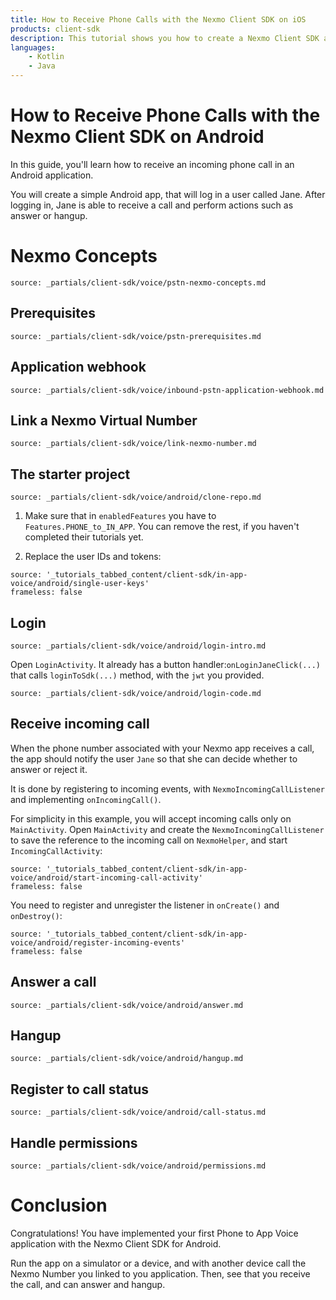 ```yaml
---
title: How to Receive Phone Calls with the Nexmo Client SDK on iOS
products: client-sdk
description: This tutorial shows you how to create a Nexmo Client SDK application that can receive phone calls on Android.
languages:
    - Kotlin
    - Java
---
```


# How to Receive Phone Calls with the Nexmo Client SDK on Android

In this guide, you'll learn how to receive an incoming phone call in an Android application.

You will create a simple Android app, that will  log in a user called Jane. After logging in, Jane is able to receive a call and perform actions such as answer or hangup.

# Nexmo Concepts

```partial
source: _partials/client-sdk/voice/pstn-nexmo-concepts.md
```

## Prerequisites

```partial
source: _partials/client-sdk/voice/pstn-prerequisites.md
```

## Application webhook

```partial
source: _partials/client-sdk/voice/inbound-pstn-application-webhook.md
```

## Link a Nexmo Virtual Number

```partial
source: _partials/client-sdk/voice/link-nexmo-number.md
```

## The starter project

```partial
source: _partials/client-sdk/voice/android/clone-repo.md
```

1. Make sure that in `enabledFeatures`
you have to `Features.PHONE_to_IN_APP`.
You can remove the rest, if you haven't completed their tutorials yet.

2. Replace the user IDs and tokens:

```tabbed_content
source: '_tutorials_tabbed_content/client-sdk/in-app-voice/android/single-user-keys'
frameless: false
```

## Login

```partial
source: _partials/client-sdk/voice/android/login-intro.md
```

Open `LoginActivity`. It already has a button handler:`onLoginJaneClick(...)` that calls `loginToSdk(...)` method, with the `jwt` you provided.

```partial
source: _partials/client-sdk/voice/android/login-code.md
```

## Receive incoming call

When the phone number associated with your Nexmo app receives a call, the app should notify the user `Jane` so that she can decide whether to answer or reject it.

It is done by registering to incoming events, with `NexmoIncomingCallListener` and implementing `onIncomingCall()`.

For simplicity in this example, you will accept incoming calls only on `MainActivity`. Open `MainActivity` and create the `NexmoIncomingCallListener` to save the reference to the incoming call on `NexmoHelper`, and start `IncomingCallActivity`:

```tabbed_content
source: '_tutorials_tabbed_content/client-sdk/in-app-voice/android/start-incoming-call-activity'
frameless: false
```

You need to register and unregister the listener in `onCreate()` and `onDestroy()`:

```tabbed_content
source: '_tutorials_tabbed_content/client-sdk/in-app-voice/android/register-incoming-events'
frameless: false
```

## Answer a call

```partial
source: _partials/client-sdk/voice/android/answer.md
```

## Hangup

```partial
source: _partials/client-sdk/voice/android/hangup.md
```

## Register to call status

```partial
source: _partials/client-sdk/voice/android/call-status.md
```

## Handle permissions

```partial
source: _partials/client-sdk/voice/android/permissions.md
```

# Conclusion

Congratulations! You have implemented your first Phone to App Voice application with the Nexmo Client SDK for Android.

Run the app on a simulator or a device, and with another device call the Nexmo Number you linked to you application. Then, see that you receive the call, and can answer and hangup.
